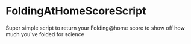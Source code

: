 # FoldingAtHomeScoreScript

Super simple script to return your Folding@home score to show off how much you've folded for science
